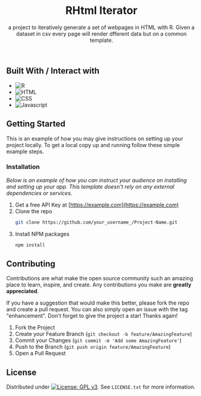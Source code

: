 
<div align="center">
  <h1 align="center">RHtml Iterator</h1>

  <p align="center">
    a project to iteratively generate a set of webpages in HTML with R. Given a dataset in csv every page will render dfferent data but on a common template.
  </p>
</div>

<br>


## Built With / Interact with
* ![R](https://img.shields.io/badge/R-789CAB?style=for-the-badge&logo=r&logoColor=white)
* ![HTML](https://img.shields.io/badge/HTML5-E34F26?style=for-the-badge&logo=html5&logoColor=white)
* ![CSS](https://img.shields.io/badge/CSS3-1572B6?style=for-the-badge&logo=css3&logoColor=white)
* ![Javascript](https://img.shields.io/badge/JavaScript-323330?style=for-the-badge&logo=javascript&logoColor=F7DF1E)



<!-- GETTING STARTED -->
## Getting Started

This is an example of how you may give instructions on setting up your project locally.
To get a local copy up and running follow these simple example steps.


### Installation

_Below is an example of how you can instruct your audience on installing and setting up your app. This template doesn't rely on any external dependencies or services._

1. Get a free API Key at [https://example.com](https://example.com)
2. Clone the repo
   ```sh
   git clone https://github.com/your_username_/Project-Name.git
   ```
3. Install NPM packages
   ```sh
   npm install
   ```



<!-- CONTRIBUTING -->
## Contributing

Contributions are what make the open source community such an amazing place to learn, inspire, and create. Any contributions you make are **greatly appreciated**.

If you have a suggestion that would make this better, please fork the repo and create a pull request. You can also simply open an issue with the tag "enhancement".
Don't forget to give the project a star! Thanks again!

1. Fork the Project
2. Create your Feature Branch (`git checkout -b feature/AmazingFeature`)
3. Commit your Changes (`git commit -m 'Add some AmazingFeature'`)
4. Push to the Branch (`git push origin feature/AmazingFeature`)
5. Open a Pull Request



<!-- LICENSE -->
## License

Distributed under [![License: GPL v3](https://img.shields.io/badge/License-GPLv3-blue.svg)](https://www.gnu.org/licenses/gpl-3.0). See `LICENSE.txt` for more information.

